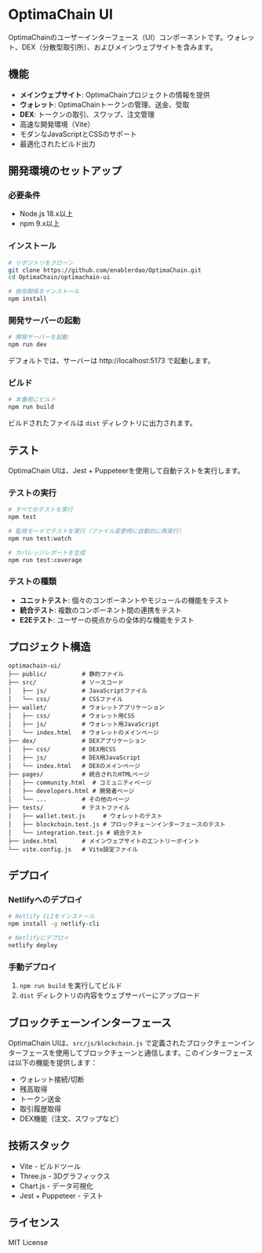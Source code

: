 # OptimaChain UI

OptimaChainのユーザーインターフェース（UI）コンポーネントです。ウォレット、DEX（分散型取引所）、およびメインウェブサイトを含みます。

## 機能

- **メインウェブサイト**: OptimaChainプロジェクトの情報を提供
- **ウォレット**: OptimaChainトークンの管理、送金、受取
- **DEX**: トークンの取引、スワップ、注文管理
- 高速な開発環境（Vite）
- モダンなJavaScriptとCSSのサポート
- 最適化されたビルド出力

## 開発環境のセットアップ

### 必要条件

- Node.js 18.x以上
- npm 9.x以上

### インストール

```bash
# リポジトリをクローン
git clone https://github.com/enablerdao/OptimaChain.git
cd OptimaChain/optimachain-ui

# 依存関係をインストール
npm install
```

### 開発サーバーの起動

```bash
# 開発サーバーを起動
npm run dev
```

デフォルトでは、サーバーは http://localhost:5173 で起動します。

### ビルド

```bash
# 本番用にビルド
npm run build
```

ビルドされたファイルは `dist` ディレクトリに出力されます。

## テスト

OptimaChain UIは、Jest + Puppeteerを使用して自動テストを実行します。

### テストの実行

```bash
# すべてのテストを実行
npm test

# 監視モードでテストを実行（ファイル変更時に自動的に再実行）
npm run test:watch

# カバレッジレポートを生成
npm run test:coverage
```

### テストの種類

- **ユニットテスト**: 個々のコンポーネントやモジュールの機能をテスト
- **統合テスト**: 複数のコンポーネント間の連携をテスト
- **E2Eテスト**: ユーザーの視点からの全体的な機能をテスト

## プロジェクト構造

```
optimachain-ui/
├── public/          # 静的ファイル
├── src/             # ソースコード
│   ├── js/          # JavaScriptファイル
│   └── css/         # CSSファイル
├── wallet/          # ウォレットアプリケーション
│   ├── css/         # ウォレット用CSS
│   ├── js/          # ウォレット用JavaScript
│   └── index.html   # ウォレットのメインページ
├── dex/             # DEXアプリケーション
│   ├── css/         # DEX用CSS
│   ├── js/          # DEX用JavaScript
│   └── index.html   # DEXのメインページ
├── pages/           # 統合されたHTMLページ
│   ├── community.html  # コミュニティページ
│   ├── developers.html # 開発者ページ
│   └── ...          # その他のページ
├── tests/           # テストファイル
│   ├── wallet.test.js     # ウォレットのテスト
│   ├── blockchain.test.js # ブロックチェーンインターフェースのテスト
│   └── integration.test.js # 統合テスト
├── index.html       # メインウェブサイトのエントリーポイント
└── vite.config.js   # Vite設定ファイル
```

## デプロイ

### Netlifyへのデプロイ

```bash
# Netlify CLIをインストール
npm install -g netlify-cli

# Netlifyにデプロイ
netlify deploy
```

### 手動デプロイ

1. `npm run build` を実行してビルド
2. `dist` ディレクトリの内容をウェブサーバーにアップロード

## ブロックチェーンインターフェース

OptimaChain UIは、`src/js/blockchain.js` で定義されたブロックチェーンインターフェースを使用してブロックチェーンと通信します。このインターフェースは以下の機能を提供します：

- ウォレット接続/切断
- 残高取得
- トークン送金
- 取引履歴取得
- DEX機能（注文、スワップなど）

## 技術スタック

- Vite - ビルドツール
- Three.js - 3Dグラフィックス
- Chart.js - データ可視化
- Jest + Puppeteer - テスト

## ライセンス

MIT License